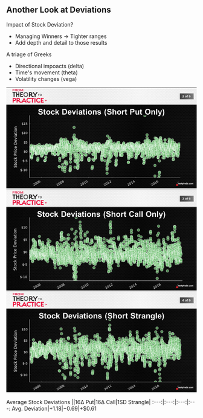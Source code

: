 ## Another Look at Deviations
Impact of Stock Deviation?
* Managing Winners -> Tighter ranges
* Add depth and detail to those results

A triage of Greeks
* Directional impoacts (delta)
* Time's movement (theta)
* Volatility changes (vega)

 ![alt text](./img/dev/dev.01.png "spy")
 ![alt text](./img/dev/dev.02.png "spy")
 ![alt text](./img/dev/dev.03.png "spy") 

Average Stock Deviations
||16Δ Put|16Δ Call|1SD Strangle|
:---:|:---:|:---:|:---:
Avg. Deviation|+$1.18|-$0.69|+$0.61